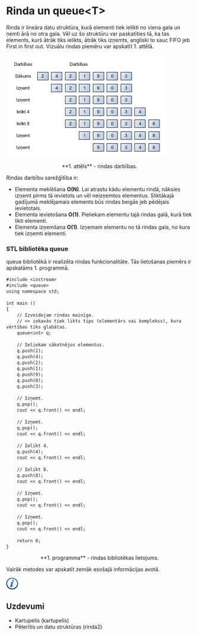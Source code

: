# Rinda un queue&lt;T&gt;

Rinda ir lineāra datu struktūra, kurā elementi tiek ielikti no viena gala un ņemti ārā no otra gala. Vēl uz šo struktūru var paskatīties tā, ka tas elements, kurš ātrāk tiks ielikts, ātrāk tiks izņemts, angliski to sauc FIFO jeb First in first out. Vizuālu rindas piemēru var apskatīt 1. attēlā.

![Rinda](/media/theory/queue.png)

<center>**1. attēls** - rindas darbības.</center>

Rindas darbību sarežģītība ir:

- Elementa meklēšana **O(N)**. Lai atrastu kādu elementu rindā, nāksies izņemt pirms tā ievietots un vēl neizņemtos elementus. Sliktākajā gadījumā meklējamais elements būs rindas beigās jeb pēdējais ievietotais.
- Elementa ievietošana **O(1)**. Pieliekam elementu tajā rindas galā, kurā tiek likti elementi.
- Elementa izņemšana **O(1)**. Izņemam elementu no tā rindas gala, no kura tiek izņemti elementi.

### STL bibliotēka queue

queue bibliotēkā ir realizēta rindas funkcionalitāte. Tās lietošanas piemērs ir apskatāms 1. programmā.

```
#include <iostream>
#include <queue>
using namespace std;

int main ()
{
    // Izveidojam rindas mainīgo.
    // <> iekavās tiek likts tips (elementārs vai komplekss), kura vērtības tiks glabātas.
    queue<int> q;

    // Ieliekam sākotnējos elementus.
    q.push(2);
    q.push(4);
    q.push(2);
    q.push(1);
    q.push(9);
    q.push(0);
    q.push(3);

    // Izņemt.
    q.pop();
    cout << q.front() << endl;

    // Izņemt.
    q.pop();
    cout << q.front() << endl;

    // Ielikt 4.
    q.push(4);
    cout << q.front() << endl;

    // Ielikt 8.
    q.push(8);
    cout << q.front() << endl;

    // Izņemt.
    q.pop();
    cout << q.front() << endl;

    // Izņemt.
    q.pop();
    cout << q.front() << endl;

    return 0;
}
```

<center>**1. programma** - rindas bibliotēkas lietojums.</center>

Vairāk metodes var apskatīt zemāk esošajā informācijas avotā.

<a href="http://www.cplusplus.com/reference/queue/queue/" target="_blank">![Vairāk informācija](/media/theory/information.png)</a>

## Uzdevumi

* Kartupelis (kartupelis)
* Pēterītis un datu struktūras (rinda2)
